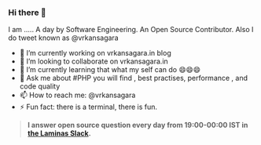 ### Hi there 👋

I am .....
A day by Software Engineering.
An Open Source Contributor.
Also I do tweet known as @vrkansagara

- 🔭 I’m currently working on vrkansagara.in blog 
- 👯 I’m looking to collaborate on vrkansagara.in
- 🌱 I’m currently learning that what my self can do 😄😄😄
- 💬 Ask me about #PHP you will find , best practises, performance , and code quality
- 📫 How to reach me: @vrkansagara
- ⚡ Fun fact: there is a terminal, there is fun.

> **I answer open source question every day from 19:00-00:00 IST in [the Laminas Slack](https://laminas.slack.com).**

<!--
**vrkansagara/vrkansagara** is a ✨ _special_ ✨ repository because its `README.md` (this file) appears on your GitHub profile.

Here are some ideas to get you started:

-->
